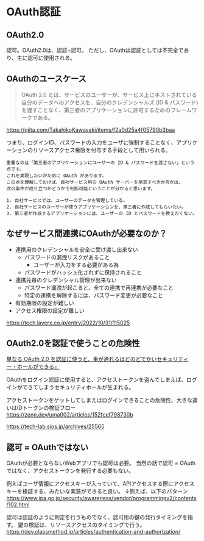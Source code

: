 # OAuth認証
## OAuth2.0
認可。OAuth2.0は、認証+認可。
ただし、OAuthは認証としては不完全であり、主に認可に使用される。

## OAuthのユースケース
> OAuth 2.0 とは、サービスのユーザーが、サービス上にホストされている自分のデータへのアクセスを、自分のクレデンシャルズ (ID & パスワード) を渡すことなく、第三者のアプリケーションに許可するためのフレームワークである。

https://qiita.com/TakahikoKawasaki/items/f2a0d25a4f05790b3baa

つまり、ログインID、パスワードの入力をユーザに強制することなく、アプリケーションのリソースアクセス権限を付与する手段として用いられる。

```
重要なのは「第三者のアプリケーションにユーザーの ID & パスワードを渡さない」という点です。
これを実現したいがために OAuth があります。
この点を理解しておけば、自社サービス用の OAuth サーバーを用意すべきか否かは、
次の条件が成り立つかどうかで判断可能ということが分かると思います。

1. 自社サービスでは、ユーザーのデータを管理している。
2. 自社サービスのユーザーが使うアプリケーションを、第三者に作成してもらいたい。
3. 第三者が作成するアプリケーションには、ユーザーの ID とパスワードを教えたくない。
```

## なぜサービス間連携にOAuthが必要なのか？

- 連携用のクレデンシャルを安全に受け渡し出来ない
  - パスワードの漏洩リスクがあること
    - ユーザーが入力をする必要がある為
  - パスワードがハッシュ化されずに保持されること
- 連携元毎のクレデンシャル管理が出来ない
  - パスワード漏洩が起こると、全ての連携で再連携が必要なこと
  - 特定の連携を解除するには、パスワード変更が必要なこと
- 有効期限の設定が難しい
- アクセス権限の設定が難しい

https://tech.layerx.co.jp/entry/2022/10/31/115025

## OAuth2.0を認証で使うことの危険性
[単なる OAuth 2.0 を認証に使うと、車が通れるほどのどでかいセキュリティー・ホールができる」](https://www.sakimura.org/2012/02/1487/)

OAuthをログイン認証に使用すると、アクセストークンを盗んでしまえば、ログインができてしまうセキュリティホールが生まれる。

アクセストークンをゲットしてしまえばログインできることの危険性、大きな違いはIDトークンの検証フロー
https://zenn.dev/uma002/articles/152fcef798730b

https://tech-lab.sios.jp/archives/25565

## 認可 = OAuthではない
OAuthが必要とならないWebアプリでも認可は必要。
当然の話で認可 = OAuthではなく、アクセストークンを発行する必要もない。

例えばユーザ情報にアクセスキーが入っていて、APIアクセスする際にアクセスキーを検証する、みたいな実装ができると良い。
↓例えば、以下のパターン
https://www.ipa.go.jp/security/awareness/vendor/programmingv2/contents/102.html

認可は認証のように判定を行うものでなく、認可用の鍵の発行タイミングを指す。
鍵の検証は、リソースアクセスのタイミングで行う。
https://dev.classmethod.jp/articles/authentication-and-authorization/